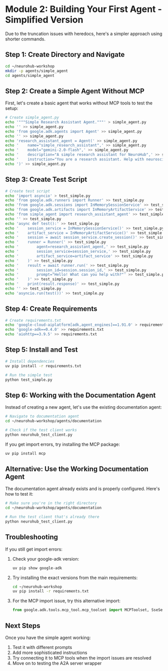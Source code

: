 # Module 2: Building Your First Agent - Simplified Version

Due to the truncation issues with heredocs, here's a simpler approach using shorter commands.

## Step 1: Create Directory and Navigate

```bash
cd ~/neurohub-workshop
mkdir -p agents/simple_agent
cd agents/simple_agent
```

## Step 2: Create a Simple Agent Without MCP

First, let's create a basic agent that works without MCP tools to test the setup:

```bash
# Create simple_agent.py
echo '"""Simple Research Assistant Agent."""' > simple_agent.py
echo '' >> simple_agent.py
echo 'from google.adk.agents import Agent' >> simple_agent.py
echo '' >> simple_agent.py
echo 'research_assistant_agent = Agent(' >> simple_agent.py
echo '    name="simple_research_assistant",' >> simple_agent.py
echo '    model="gemini-2.0-flash",' >> simple_agent.py
echo '    description="A simple research assistant for NeuroHub",' >> simple_agent.py
echo '    instruction="You are a research assistant. Help with neuroscience research tasks."' >> simple_agent.py
echo ')' >> simple_agent.py
```

## Step 3: Create Test Script

```bash
# Create test script
echo 'import asyncio' > test_simple.py
echo 'from google.adk.runners import Runner' >> test_simple.py
echo 'from google.adk.sessions import InMemorySessionService' >> test_simple.py
echo 'from google.adk.artifacts import InMemoryArtifactService' >> test_simple.py
echo 'from simple_agent import research_assistant_agent' >> test_simple.py
echo '' >> test_simple.py
echo 'async def test():' >> test_simple.py
echo '    session_service = InMemorySessionService()' >> test_simple.py
echo '    artifact_service = InMemoryArtifactService()' >> test_simple.py
echo '    session = await session_service.create_session()' >> test_simple.py
echo '    runner = Runner(' >> test_simple.py
echo '        agent=research_assistant_agent,' >> test_simple.py
echo '        session_service=session_service,' >> test_simple.py
echo '        artifact_service=artifact_service' >> test_simple.py
echo '    )' >> test_simple.py
echo '    result = await runner.run(' >> test_simple.py
echo '        session_id=session.session_id,' >> test_simple.py
echo '        prompt="Hello! What can you help with?"' >> test_simple.py
echo '    )' >> test_simple.py
echo '    print(result.response)' >> test_simple.py
echo '' >> test_simple.py
echo 'asyncio.run(test())' >> test_simple.py
```

## Step 4: Create Requirements

```bash
# Create requirements.txt
echo 'google-cloud-aiplatform[adk,agent_engines]==1.91.0' > requirements.txt
echo 'google-adk==0.4.0' >> requirements.txt
echo 'aiohttp==3.9.5' >> requirements.txt
```

## Step 5: Install and Test

```bash
# Install dependencies
uv pip install -r requirements.txt

# Run the simple test
python test_simple.py
```

## Step 6: Working with the Documentation Agent

Instead of creating a new agent, let's use the existing documentation agent:

```bash
# Navigate to documentation agent
cd ~/neurohub-workshop/agents/documentation

# Check if the test client works
python neurohub_test_client.py
```

If you get import errors, try installing the MCP package:

```bash
uv pip install mcp
```

## Alternative: Use the Working Documentation Agent

The documentation agent already exists and is properly configured. Here's how to test it:

```bash
# Make sure you're in the right directory
cd ~/neurohub-workshop/agents/documentation

# Run the test client that's already there
python neurohub_test_client.py
```

## Troubleshooting

If you still get import errors:

1. Check your google-adk version:
   ```bash
   uv pip show google-adk
   ```

2. Try installing the exact versions from the main requirements:
   ```bash
   cd ~/neurohub-workshop
   uv pip install -r requirements.txt
   ```

3. For the MCP import issue, try this alternative import:
   ```python
   from google.adk.tools.mcp_tool.mcp_toolset import MCPToolset, SseServerParams
   ```

## Next Steps

Once you have the simple agent working:
1. Test it with different prompts
2. Add more sophisticated instructions
3. Try connecting it to MCP tools when the import issues are resolved
4. Move on to testing the A2A server wrapper